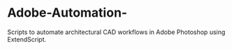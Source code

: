 # Adobe-Automation-
Scripts to automate architectural CAD workflows in Adobe Photoshop using ExtendScript.
